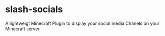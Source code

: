 # slash-socials
A lightweigt Minecraft Plugin to display your social media Chanels on your Minecraft server
